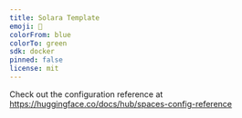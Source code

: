 ```yaml
---
title: Solara Template
emoji: 🏃
colorFrom: blue
colorTo: green
sdk: docker
pinned: false
license: mit
---
```


Check out the configuration reference at https://huggingface.co/docs/hub/spaces-config-reference
